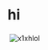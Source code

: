 # hi 

<p>&nbsp;<img align="center" src="https://readme-stars.vercel.app/api?username=x1xhlol&show_icons=true&locale=en" alt="x1xhlol" /></p>
 
